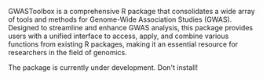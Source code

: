GWASToolbox is a comprehensive R package that consolidates a wide array of tools and methods for Genome-Wide Association Studies (GWAS). 
Designed to streamline and enhance GWAS analysis, this package provides users with a unified interface to access, apply, and combine 
various functions from existing R packages, making it an essential resource for researchers in the field of genomics.

The package is currently under development. Don't install!
